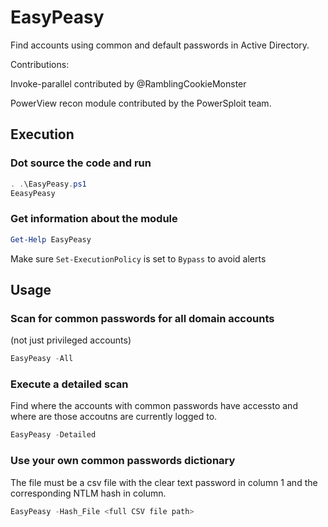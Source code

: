 # EasyPeasy
Find accounts using common and default passwords in Active Directory.

Contributions:

Invoke-parallel contributed by @RamblingCookieMonster

PowerView recon module contributed by the PowerSploit team.

## Execution
### Dot source the code and run
```powershell
. .\EasyPeasy.ps1
EeasyPeasy
```

### Get information about the module
```powershell
Get-Help EasyPeasy
```
Make sure `Set-ExecutionPolicy` is set to `Bypass` to avoid alerts


## Usage


### Scan for common passwords for all domain accounts 
(not just privileged accounts)
```powershell
EasyPeasy -All
```
### Execute a detailed scan
Find where the accounts with common passwords have accessto and where are those accoutns are currently logged to.
```powershell
EasyPeasy -Detailed
```

### Use your own common passwords dictionary 
The file must be a csv file with the clear text password in column 1 and the corresponding NTLM hash in column.
```powershell
EasyPeasy -Hash_File <full CSV file path>
```

